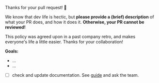 Thanks for your pull request! :rocket:

We know that dev life is hectic, but **please provide a (brief) description** of what your PR does, and how it does it. **Otherwise, your PR cannot be reviewed!**

This policy was agreed upon in a past company retro, and makes everyone's life a little easier. Thanks for your collaboration!

**Goals:**

- ...
- ...
- [ ] check and update documentation. See [guide](https://github.com/jina-ai/jina/CONTRIBUTING.md#documentation-guidelines) and ask the team.
